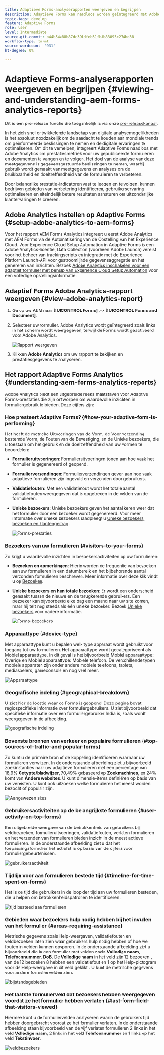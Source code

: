 ```yaml
---
title: Adaptieve Forms-analyserapporten weergeven en begrijpen
description: Adaptieve Forms kan naadloos worden geïntegreerd met Adobe Analytics om prestatiegegevens voor gepubliceerde formulieren en documenten vast te leggen en bij te houden.
topic-tags: develop
feature: Adaptive Forms
role: User
level: Intermediate
source-git-commit: b44b54a88b87dc391dfeb51fb8b83095c274bd38
workflow-type: tm+mt
source-wordcount: '931'
ht-degree: 0%

---
```



# Adaptieve Forms-analyserapporten weergeven en begrijpen {#viewing-and-understanding-aem-forms-analytics-reports}

<span class="preview"> Dit is een pre-release functie die toegankelijk is via onze [pre-releasekanaal](https://experienceleague.adobe.com/docs/experience-manager-cloud-service/content/release-notes/prerelease.html#new-features). </span>

In het zich snel ontwikkelende landschap van digitale analysemogelijkheden is het absoluut noodzakelijk om de aandacht te houden aan mondiale trends om geïnformeerde beslissingen te nemen en de digitale ervaringen te optimaliseren. Om dit te verhelpen, integreert Adaptive Forms naadloos met Adobe Analytics om prestatiesmetriek voor uw gepubliceerde formulieren en documenten te vangen en te volgen. Het doel van de analyse van deze meetgegevens is gegevensgestuurde beslissingen te nemen, waarbij gebruik wordt gemaakt van meetgegevens en analyses om de bruikbaarheid en doeltreffendheid van de formulieren te verbeteren.

Door belangrijke prestatie-indicatoren vast te leggen en te volgen, kunnen bedrijven gebieden van verbetering identificeren, gebruikerservaring optimaliseren en uiteindelijk betere resultaten aansturen om uitzonderlijke klantervaringen te creëren.

## Adobe Analytics instellen op Adaptive Forms {#setup-adobe-analytics-to-aem-forms}

Voor het rapport AEM Forms Analytics integreert u eerst Adobe Analytics met AEM Forms via de Automatisering van de Opstelling van het Experience Cloud. Voor Experience Cloud Setup Automation in Adaptive Forms is een Adobe Analytics-licentie, Data Collection (voorheen Adobe Launch) vereist voor het beheer van trackingscripts en integratie met de Experience Platform Launch-API voor gestroomlijnde gegevensaggregatie en het genereren van inzichten. Bezoek [Adobe Analytics inschakelen voor een adaptief formulier met behulp van Experience Cloud Setup Automation](/help/forms/forms-experience-cloud-setup-automation.md) voor een volledige opstellingsinformatie.

## Adaptief Forms Adobe Analytics-rapport weergeven {#view-adobe-analytics-report}

1. Ga op uw AEM naar **[!UICONTROL Forms]** >> **[!UICONTROL Forms and Document]**.
1. Selecteer uw formulier. Adobe Analytics wordt geïntegreerd zoals links in het scherm wordt weergegeven, terwijl de Forms wordt geactiveerd voor Adobe Analytics.

   ![Rapport weergeven](assets/activ-aa.png)

1. Klikken **Adobe Analytics** om uw rapport te bekijken en prestatiesgegevens te analyseren.

## Het rapport Adaptive Forms Analytics {#understanding-aem-forms-analytics-reports}

Adobe Analytics biedt een uitgebreide reeks maatstaven voor Adaptive Forms-prestaties die zijn ontworpen om waardevolle inzichten in formuliergebruik te bieden. Deze cijfers zijn:

### **Hoe presteert Adaptive Forms?** {#how-your-adaptive-form-is-performing}

Het heeft de metrieke Uitvoeringen van de Vorm, de Voor verzending bestemde Vorm, de Fouten van de Bevestiging, en de Unieke bezoekers, die u toestaan om het gebruik en de doeltreffendheid van uw vormen te beoordelen:

* **Formulieruitvoeringen**: Formulieruitvoeringen tonen aan hoe vaak het formulier is gegenereerd of geopend.

* **Formulierverzendingen**: Formulierverzendingen geven aan hoe vaak adaptieve formulieren zijn ingevuld en verzonden door gebruikers.

* **Validatiefouten**: Met een validatiefout wordt het totale aantal validatiefouten weergegeven dat is opgetreden in de velden van de formulieren.

* **Unieke bezoekers**: Unieke bezoekers geven het aantal keren weer dat het formulier door een bezoeker wordt gegenereerd. Voor meer informatie over unieke bezoekers raadpleegt u [Unieke bezoekers, bezoeken en klantengedrag](https://experienceleague.adobe.com/docs/analytics/components/metrics/visits.html).

  ![Forms-prestaties](assets/forms-performance.png)

### **Bezoekers van uw formulieren** {#visitors-to-your-forms}

Zo krijgt u waardevolle inzichten in bezoekersactiviteiten op uw formulieren:

* **Bezoeken en opmerkingen**: Hierin worden de frequentie van bezoeken aan uw formulieren in een datumbereik en het bijbehorende aantal verzonden formulieren beschreven. Meer informatie over deze klik vindt u op [Bezoeken](https://experienceleague.adobe.com/docs/analytics/components/metrics/visits.html).
* **Unieke bezoekers en hun totale bezoeken**: Er wordt een onderscheid gemaakt tussen de nieuwe en de terugkerende gebruikers. Een bezoeker kan bijvoorbeeld elke dag een maand naar uw site komen, maar hij telt nog steeds als één unieke bezoeker. Bezoek [Unieke bezoekers](https://experienceleague.adobe.com/docs/analytics/components/metrics/unique-visitors.html) voor nadere informatie.

  ![Forms-bezoekers](assets/forms-visitors.png)

### **Apparaattype** {#device-type}

Met apparaattype kunt u bepalen welk type apparaat wordt gebruikt voor toegang tot uw formulieren. Het apparaattype wordt gecategoriseerd als Mobiel apparaattype. In dit geval is het bijvoorbeeld Mobiel apparaattype: Overige en Mobiel apparaattype: Mobiele telefoon. De verschillende typen mobiele apparaten zijn onder andere mobiele telefoons, tablets, mediaspelers, gameconsole en nog veel meer.

![Apparaattype](assets/device-type.png)

### **Geografische indeling** {#geographical-breakdown}

U ziet hier de locatie waar de Forms is geopend. Deze pagina bevat regiospecifieke informatie over formuliergebruikers. U ziet bijvoorbeeld dat specifieke informatie over een formuliergebruiker India is, zoals wordt weergegeven in de afbeelding.

![geografische indeling](assets/geographical-breakdown.png)

### **Bovenste bronnen van verkeer en populaire formulieren** {#top-sources-of-traffic-and-popular-forms}

Zo kunt u de primaire bron of de koppeling identificeren waarnaar uw formulieren verwijzen. In de onderstaande afbeelding ziet u bijvoorbeeld zoekinstanties naar uw adaptieve formulieren met een percentage van 18,9% **Getypte/bladwijzer**, 70,49% gebaseerd op **Zoekmachines**, en 24% komt van **Andere websites**. U kunt dimensie-items definiëren op basis van uw vereisten. U kunt ook uitzoeken welke formulieren het meest worden bezocht of populair zijn.

![Aangewezen sites](assets/referred-sites.png)

### **Gebruikersactiviteiten op de belangrijkste formulieren** {#user-activity-on-top-forms}

Een uitgebreide weergave van de betrokkenheid van gebruikers bij veldbezoeken, formulieruitvoeringen, validatiefouten, verlaten formulieren en het verzenden van formulieren bieden inzicht in de meest actieve formulieren. In de onderstaande afbeelding ziet u dat het toepassingsformulier het actiefst is op basis van de cijfers voor formuliergebeurtenissen.

![gebruikersactiviteit](assets/user-activity.png)

### **Tijdlijn voor aan formulieren bestede tijd** {#timeline-for-time-spent-on-forms}

Het is de tijd die gebruikers in de loop der tijd aan uw formulieren besteden, die u helpen om betrokkenheidspatronen te identificeren.

![tijd besteed aan formulieren](assets/time-spent-on-forms.png)

### **Gebieden waar bezoekers hulp nodig hebben bij het invullen van het formulier** {#areas-requiring-assistance}

Metrische gegevens zoals Help-weergaven, validatiefouten en veldbezoeken laten zien waar gebruikers hulp nodig hebben of hoe we fouten in velden kunnen opsporen. In de onderstaande afbeelding ziet u bijvoorbeeld die in een formulier met velden zoals **Volledige naam**, **Telefoonnummer**, **DoB**. De **Volledige naam** in het veld zijn 12 bezoeken , van de 12 bezoeken 8 hebben een validatiefout en 1 op het Help-pictogram voor de Help-weergave in dit veld geklikt . U kunt de metrische gegevens voor andere formuliervelden zien.

![bijstandsgebieden](assets/assisting-areas.png)

### **Het laatste formulierveld dat bezoekers hebben weergegeven voordat ze het formulier hebben verlaten** {#last-form-field-that-visitors-viewed}

Hiermee kunt u de formuliervelden analyseren waarin de gebruikers tijd hebben doorgebracht voordat ze het formulier verlaten. In de onderstaande afbeelding staan bijvoorbeeld van de vijf verlaten formulieren 2 links in het veld **Volledige naam**, 2 links in het veld **Telefoonnummer** en 1 links op het veld **Tekstinvoer**.

![veldbezoekers](assets/field-visitors.png)